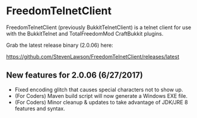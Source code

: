 FreedomTelnetClient
==================

FreedomTelnetClient (previously BukkitTelnetClient) is a telnet client for use with the BukkitTelnet and TotalFreedomMod CraftBukkit plugins.

Grab the latest release binary (2.0.06) here:

https://github.com/StevenLawson/FreedomTelnetClient/releases/latest

New features for 2.0.06 (6/27/2017)
---------------------

* Fixed encoding glitch that causes special characters not to show up.
* (For Coders) Maven build script will now generate a Windows EXE file.
* (For Coders) Minor cleanup & updates to take advantage of JDK/JRE 8 features and syntax.
